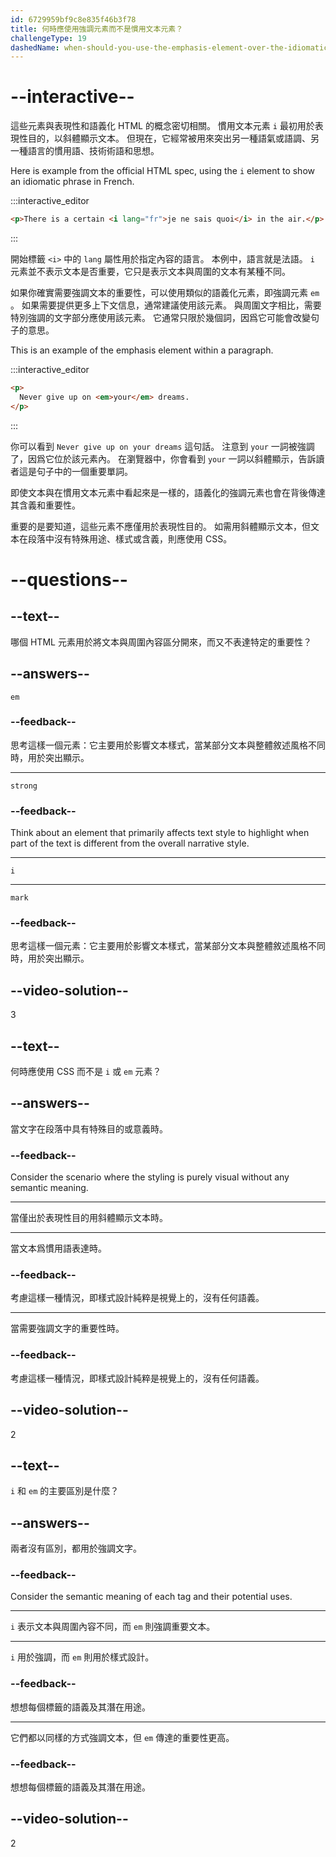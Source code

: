```yaml
---
id: 6729959bf9c8e835f46b3f78
title: 何時應使用強調元素而不是慣用文本元素？
challengeType: 19
dashedName: when-should-you-use-the-emphasis-element-over-the-idiomatic-text-element
---
```


# --interactive--

這些元素與表現性和語義化 HTML 的概念密切相關。 慣用文本元素 `i` 最初用於表現性目的，以斜體顯示文本。 但現在，它經常被用來突出另一種語氣或語調、另一種語言的慣用語、技術術語和思想。

Here is example from the official HTML spec, using the `i` element to show an idiomatic phrase in French.

:::interactive_editor

```html
<p>There is a certain <i lang="fr">je ne sais quoi</i> in the air.</p>
```

:::

開始標籤 `<i>` 中的 `lang` 屬性用於指定內容的語言。 本例中，語言就是法語。 `i` 元素並不表示文本是否重要，它只是表示文本與周圍的文本有某種不同。

如果你確實需要強調文本的重要性，可以使用類似的語義化元素，即強調元素 `em` 。 如果需要提供更多上下文信息，通常建議使用該元素。 與周圍文字相比，需要特別強調的文字部分應使用該元素。 它通常只限於幾個詞，因爲它可能會改變句子的意思。

This is an example of the emphasis element within a paragraph.

:::interactive_editor

```html
<p>
  Never give up on <em>your</em> dreams.
</p>
```

:::

你可以看到 `Never give up on your dreams` 這句話。 注意到 `your` 一詞被強調了，因爲它位於該元素內。 在瀏覽器中，你會看到 `your` 一詞以斜體顯示，告訴讀者這是句子中的一個重要單詞。

即使文本與在慣用文本元素中看起來是一樣的，語義化的強調元素也會在背後傳達其含義和重要性。

重要的是要知道，這些元素不應僅用於表現性目的。 如需用斜體顯示文本，但文本在段落中沒有特殊用途、樣式或含義，則應使用 CSS。

# --questions--

## --text--

哪個 HTML 元素用於將文本與周圍內容區分開來，而又不表達特定的重要性？

## --answers--

`em`

### --feedback--

思考這樣一個元素：它主要用於影響文本樣式，當某部分文本與整體敘述風格不同時，用於突出顯示。

---

`strong`

### --feedback--

Think about an element that primarily affects text style to highlight when part of the text is different from the overall narrative style.

---

`i`

---

`mark`

### --feedback--

思考這樣一個元素：它主要用於影響文本樣式，當某部分文本與整體敘述風格不同時，用於突出顯示。

## --video-solution--

3

## --text--

何時應使用 CSS 而不是 `i` 或 `em` 元素？

## --answers--

當文字在段落中具有特殊目的或意義時。

### --feedback--

Consider the scenario where the styling is purely visual without any semantic meaning.

---

當僅出於表現性目的用斜體顯示文本時。

---

當文本爲慣用語表達時。

### --feedback--

考慮這樣一種情況，即樣式設計純粹是視覺上的，沒有任何語義。

---

當需要強調文字的重要性時。

### --feedback--

考慮這樣一種情況，即樣式設計純粹是視覺上的，沒有任何語義。

## --video-solution--

2

## --text--

`i` 和 `em` 的主要區別是什麼？

## --answers--

兩者沒有區別，都用於強調文字。

### --feedback--

Consider the semantic meaning of each tag and their potential uses.

---

`i` 表示文本與周圍內容不同，而 `em` 則強調重要文本。

---

`i` 用於強調，而 `em` 則用於樣式設計。

### --feedback--

想想每個標籤的語義及其潛在用途。

---

它們都以同樣的方式強調文本，但 `em` 傳達的重要性更高。

### --feedback--

想想每個標籤的語義及其潛在用途。

## --video-solution--

2
